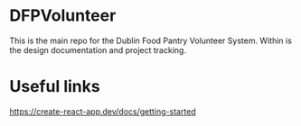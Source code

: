 # DFPVolunteer
This is the main repo for the Dublin Food Pantry Volunteer System.
Within is the design documentation and project tracking.

# Useful links
https://create-react-app.dev/docs/getting-started

